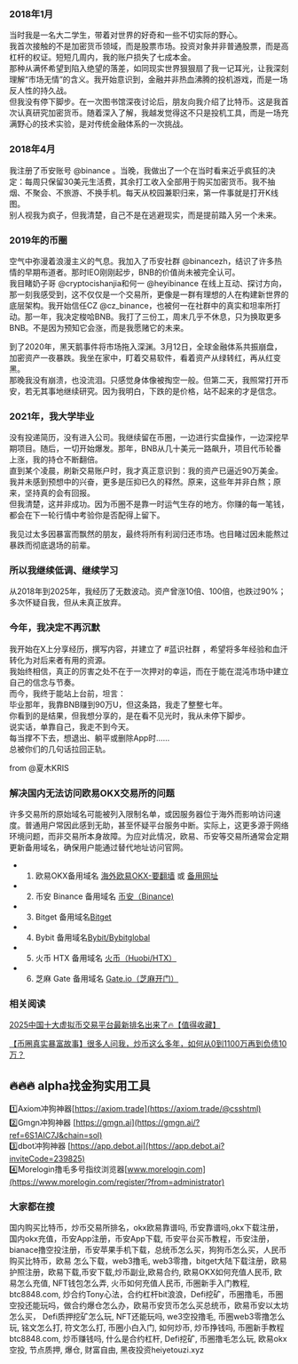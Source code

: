 ### 2018年1月  
当时我是一名大二学生，带着对世界的好奇和一些不切实际的野心。  
我首次接触的不是加密货币领域，而是股票市场。投资对象并非普通股票，而是高杠杆的权证。短短几周内，我的账户损失了七成本金。  
那种从满怀希望到陷入绝望的落差，如同现实世界狠狠扇了我一记耳光，让我深刻理解“市场无情”的含义。我开始意识到，金融并非热血沸腾的投机游戏，而是一场反人性的持久战。  
但我没有停下脚步。在一次图书馆深夜讨论后，朋友向我介绍了比特币。这是我首次认真研究加密货币。随着深入了解，我越发觉得这不只是投机工具，而是一场充满野心的技术实验，是对传统金融体系的一次挑战。  

### 2018年4月  
我注册了币安账号 @binance 。当晚，我做出了一个在当时看来近乎疯狂的决定：每周只保留30美元生活费，其余打工收入全部用于购买加密货币。我不抽烟、不聚会、不旅游、不换手机。每天从校园兼职归来，第一件事就是打开K线图。  
别人视我为疯子，但我清楚，自己不是在逃避现实，而是提前踏入另一个未来。  

### 2019年的币圈  
空气中弥漫着浪漫主义的气息。我加入了币安社群 @binancezh，结识了许多热情的早期布道者。那时IEO刚刚起步，BNB的价值尚未被完全认可。  
我目睹奶子哥 @cryptocishanjia和何一 @heyibinance 在线上互动、探讨方向，那一刻我感受到，这不仅仅是一个交易所，更像是一群有理想的人在构建新世界的底层架构。我开始信任CZ @cz_binance，也被何一在社群中的真实和坦率所打动。那一年，我决定梭哈BNB。我打了三份工，周末几乎不休息，只为换取更多BNB。不是因为预知它会涨，而是我愿赌它的未来。  

到了2020年，黑天鹅事件将市场拖入深渊。3月12日，全球金融体系共振崩盘，加密资产一夜暴跌。我坐在家中，盯着交易软件，看着资产从绿转红，再从红变黑。  
那晚我没有崩溃，也没流泪。只感觉身体像被掏空一般。但第二天，我照常打开币安，若无其事地继续研究。因为我明白，下跌的是价格，站不起来的才是信念。  

### 2021年，我大学毕业  
没有投递简历，没有进入公司。我继续留在币圈，一边进行实盘操作，一边深挖早期项目。随后，一切开始爆发。那年，BNB从几十美元一路飙升，项目代币轮番上涨，我的持仓不断翻倍。  
直到某个凌晨，刷新交易账户时，我才真正意识到：我的资产已逼近90万美金。我并未感到预想中的兴奋，更多是压抑已久的释然。原来，这些年并非白熬；原来，坚持真的会有回报。  
但我清楚，这并非成功。因为币圈不是靠一时运气生存的地方。你赚的每一笔钱，都会在下一轮行情中考验你是否配得上留下。  

我见过太多因暴富而飘然的朋友，最终将所有利润归还市场。也目睹过因未能熬过暴跌而彻底退场的前辈。  

### 所以我继续低调、继续学习  
从2018年到2025年，我经历了无数波动。资产曾涨10倍、100倍，也跌过90%；多次怀疑自我，但从未真正放弃。  

### 今年，我决定不再沉默  
我开始在X上分享经历，撰写内容，并建立了 #蓝识社群 ，希望将多年经验和血汗转化为对后来者有用的资源。  
我始终相信，真正的厉害之处不在于一次押对的幸运，而在于能在混沌市场中建立自己的信念与节奏。  
而今，我终于能站上台前，坦言：  
毕业那年，我靠BNB赚到90万U，但这条路，我走了整整七年。  
你看到的是结果，但我想分享的，是在看不见光时，我从未停下脚步。  
说实话，单靠自己，我走不到今天。  
每当撑不下去，想退出、躺平或删除App时……  
总被你们的几句话拉回正轨。  

from @夏木KRIS  

### 解决国内无法访问欧易OKX交易所的问题  
许多交易所的原始域名可能被列入限制名单，或因服务器位于海外而影响访问速度。普通用户常因此感到无助，甚至怀疑平台服务中断。实际上，这更多源于网络环境问题，而非交易所本身故障。为应对此情况，欧易、币安等交易所通常会定期更新备用域名，确保用户能通过替代地址访问官网。  

- 1. 欧易OKX备用域名 [海外欧易OKX-要翻墙](https://www.okx.com/join/74873351) 或 [备用网址](https://www.chouyi.kim/zh-hans/join/74873351)  
- 2. 币安 Binance 备用域名 [币安（Binance)](https://accounts.binance.com/zh-CN/register?ref=36457687)  
- 3. Bitget 备用域名[Bitget](https://www.bitget.com/zh-CN/referral/register?from=referral&clacCode=VRNEYUTR)  
- 4. Bybit 备用域名[Bybit/Bybitglobal](https://www.bybitglobal.com/zh-MY/invite/?ref=VMKORMM)  
- 5. 火币 HTX 备用域名 [火币（Huobi/HTX）](https://www.htx.com/invite/zh-cn/1f?invite_code=whf45223)  
- 6. 芝麻 Gate 备用域名 [Gate.io（芝麻开门）](https://www.gate.io/zh/signup?ref_type=103&ref=A1ERAQ)  

### 相关阅读  
[2025中国十大虚拟币交易平台最新排名出来了🔥【值得收藏】](https://btc8848.com/top-10-exchanges/)  

[【币圈真实暴富故事】很多人问我，炒币这么多年，如何从0到1100万再到负债10万？](https://heiyetouzi.xyz/biquanstory001/)  

## 🔥🔥🔥 alpha找金狗实用工具  
1️⃣Axiom冲狗神器[https://axiom.trade](https://axiom.trade/@csshtml)  
2️⃣Gmgn冲狗神器 [https://gmgn.ai](https://gmgn.ai/?ref=6S1AIC7J&chain=sol)  
3️⃣dbot冲狗神器 [https://app.debot.ai](https://app.debot.ai?inviteCode=239825)  
4️⃣Morelogin撸毛多号指纹浏览器[www.morelogin.com](https://www.morelogin.com/register/?from=administrator)  

### 大家都在搜  
国内购买比特币，炒币交易所排名，okx欧易靠谱吗, 币安靠谱吗,okx下载注册，国内okx充值，币安App注册，币安App下载, 币安平台买币教程，币安注册，bianace撸空投注册，币安苹果手机下载，总统币怎么买，狗狗币怎么买，人民币购买比特币，欧易 怎么下载，web3撸毛, web3零撸，bitget大陆下载注册，欧易护照注册，欧易下载,币安下载,炒币副业,欧易合约, 欧易OKX如何充值人民币, 欧易怎么充值, NFT钱包怎么弄, 火币如何充值人民币, 币圈新手入门教程, btc8848.com, 炒合约Tony心法，合约杠杆bit浪浪，Defi挖矿，币圈撸毛，币圈空投还能玩吗，做合约爆仓怎么办，欧易币安货币怎么买总统币，欧易币安以太坊怎么买， Defi质押挖矿怎么玩, NFT还能玩吗, we3空投撸毛, 币圈web3零撸怎么玩, 铭文怎么打, 符文怎么打, 币圈小白入门, 如何炒币, 炒币挣钱吗, 币圈新手教程btc8848.com, 炒币赚钱吗, 什么是合约杠杆, Defi挖矿, 币圈撸毛怎么玩, 欧易okx空投, 节点质押, 爆仓, 财富自由, 黑夜投资heiyetouzi.xyz
